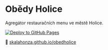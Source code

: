 # Obědy Holice
Agregátor restauračních menu ve městě Holice.

[![Deploy to GitHub Pages](https://github.com/skalahonza/obedholice/actions/workflows/deploy-to-gh-pages.yml/badge.svg)](https://github.com/skalahonza/obedholice/actions/workflows/deploy-to-gh-pages.yml)

:eyes: [skalahonza.github.io/obedholice](https://skalahonza.github.io/obedholice/)
